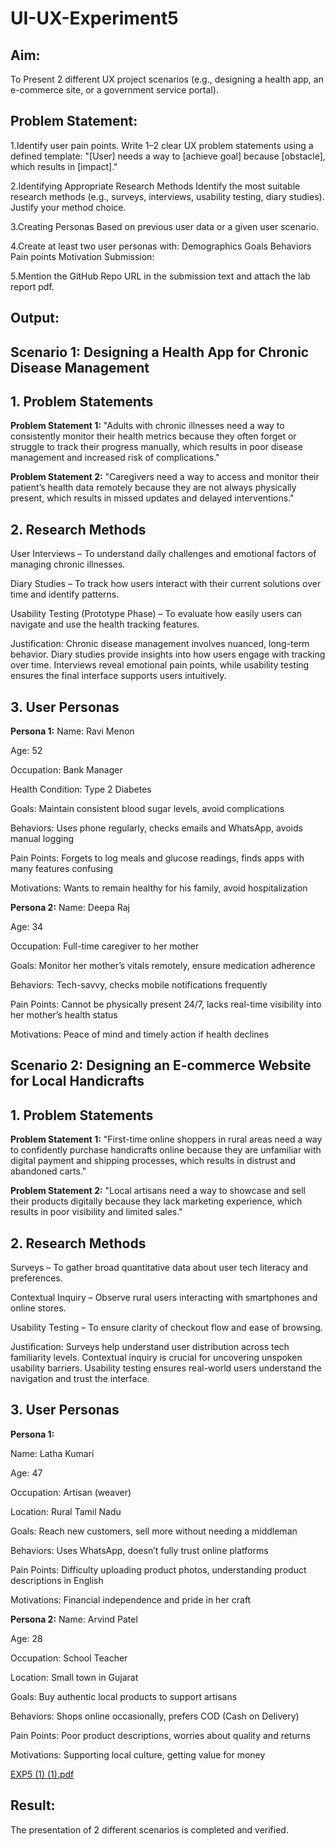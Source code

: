 # UI-UX-Experiment5

## Aim:

To Present 2 different UX project scenarios (e.g., designing a health app, an e-commerce site, or a government service portal).

## Problem Statement:

1.Identify user pain points. Write 1–2 clear UX problem statements using a defined template: "[User] needs a way to [achieve goal] because [obstacle], which results in [impact]."

2.Identifying Appropriate Research Methods Identify the most suitable research methods (e.g., surveys, interviews, usability testing, diary studies). Justify your method choice.

3.Creating Personas Based on previous user data or a given user scenario.

4.Create at least two user personas with: Demographics Goals Behaviors Pain points Motivation Submission:

5.Mention the GitHub Repo URL in the submission text and attach the lab report pdf.

## Output:

## Scenario 1: Designing a Health App for Chronic Disease Management

## 1. Problem Statements
  **Problem Statement 1:**
 "Adults with chronic illnesses need a way to consistently monitor their health metrics because they often forget or struggle to track their progress manually, which results in poor disease management and increased risk of complications."

   **Problem Statement 2:**
 "Caregivers need a way to access and monitor their patient’s health data remotely because they are not always physically present, which results in missed updates and delayed interventions."
 
## 2. Research Methods
User Interviews – To understand daily challenges and emotional factors of managing chronic illnesses.


Diary Studies – To track how users interact with their current solutions over time and identify patterns.


Usability Testing (Prototype Phase) – To evaluate how easily users can navigate and use the health tracking features.


Justification:
 Chronic disease management involves nuanced, long-term behavior. Diary studies provide insights into how users engage with tracking over time. Interviews reveal emotional pain points, while usability testing ensures the final interface supports users intuitively.

## 3. User Personas
**Persona 1:**
Name: Ravi Menon

Age: 52

Occupation: Bank Manager

Health Condition: Type 2 Diabetes

Goals: Maintain consistent blood sugar levels, avoid complications

Behaviors: Uses phone regularly, checks emails and WhatsApp, avoids manual logging

Pain Points: Forgets to log meals and glucose readings, finds apps with many features confusing

Motivations: Wants to remain healthy for his family, avoid hospitalization

**Persona 2:**
Name: Deepa Raj

Age: 34

Occupation: Full-time caregiver to her mother

Goals: Monitor her mother’s vitals remotely, ensure medication adherence

Behaviors: Tech-savvy, checks mobile notifications frequently

Pain Points: Cannot be physically present 24/7, lacks real-time visibility into her mother’s health status

Motivations: Peace of mind and timely action if health declines


## Scenario 2: Designing an E-commerce Website for Local Handicrafts

## 1. Problem Statements

**Problem Statement 1:**
 "First-time online shoppers in rural areas need a way to confidently purchase handicrafts online because they are unfamiliar with digital payment and shipping processes, which results in distrust and abandoned carts."

**Problem Statement 2:**
 "Local artisans need a way to showcase and sell their products digitally because they lack marketing experience, which results in poor visibility and limited sales."

## 2. Research Methods
Surveys – To gather broad quantitative data about user tech literacy and preferences.

Contextual Inquiry – Observe rural users interacting with smartphones and online stores.

Usability Testing – To ensure clarity of checkout flow and ease of browsing.

Justification:
 Surveys help understand user distribution across tech familiarity levels. Contextual inquiry is crucial for uncovering unspoken usability barriers. Usability testing ensures real-world users understand the navigation and trust the interface.
 
## 3. User Personas

 **Persona 1:**
 
Name: Latha Kumari

Age: 47

Occupation: Artisan (weaver)

Location: Rural Tamil Nadu

Goals: Reach new customers, sell more without needing a middleman

Behaviors: Uses WhatsApp, doesn’t fully trust online platforms

Pain Points: Difficulty uploading product photos, understanding product descriptions in English

Motivations: Financial independence and pride in her craft

**Persona 2:**
Name: Arvind Patel

Age: 28

Occupation: School Teacher

Location: Small town in Gujarat

Goals: Buy authentic local products to support artisans

Behaviors: Shops online occasionally, prefers COD (Cash on Delivery)

Pain Points: Poor product descriptions, worries about quality and returns

Motivations: Supporting local culture, getting value for money


[EXP5 (1) (1).pdf](https://github.com/user-attachments/files/20540288/EXP5.1.1.pdf)


## Result:

The presentation of 2 different scenarios is completed and verified.
